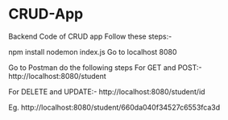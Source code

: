 # CRUD-App
Backend Code of CRUD app
Follow these steps:-

npm install
nodemon index.js
Go to localhost 8080

Go to Postman do the following steps
For GET and POST:-
http://localhost:8080/student

For DELETE and UPDATE:-
http://localhost:8080/student/id

Eg. http://localhost:8080/student/660da040f34527c6553fca3d
